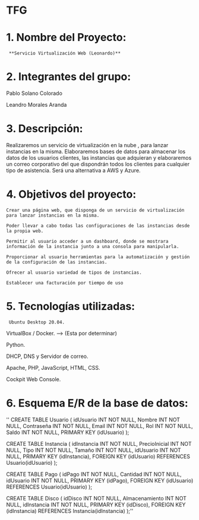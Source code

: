 # TFG

# 1. **Nombre del Proyecto:**

     **Servicio Virtualización Web (Leonardo)**

# 2. Integrantes del grupo:

Pablo Solano Colorado

Leandro Morales Aranda

# 3. Descripción:

Realizaremos un servicio de virtualización en la nube , para lanzar instancias en la misma. Elaboraremos bases de datos para almacenar los datos de los usuarios clientes, las instancias que adquieran y elaboraremos un correo corporativo del que dispondrán todos los clientes para cualquier tipo de asistencia. Será una alternativa a AWS y Azure.

# 4. Objetivos del proyecto:

`Crear una página web, que disponga de un servicio de virtualización para lanzar instancias en la misma.`

`Poder llevar a cabo todas las configuraciones de las instancias desde la propia web.`

`Permitir al usuario acceder a un dashboard, donde se mostrara información de la instancia junto a una consola para manipularla.`

`Proporcionar al usuario herramientas para la automatización y gestión de la configuración de las instancias.`

`Ofrecer al usuario variedad de tipos de instancias.`

`Establecer una facturación por tiempo de uso`

# 5. Tecnologías utilizadas:

     Ubuntu Desktop 20.04.

VirtualBox / Docker. —> (Esta por determinar)

Python.

DHCP, DNS y Servidor de correo.

Apache, PHP, JavaScript, HTML, CSS.

Cockpit Web Console.

# 6. Esquema E/R de la base de datos:

'' CREATE TABLE Usuario
(
  idUsuario INT NOT NULL,
  Nombre INT NOT NULL,
  Contraseña INT NOT NULL,
  Email INT NOT NULL,
  Rol INT NOT NULL,
  Saldo INT NOT NULL,
  PRIMARY KEY (idUsuario)
);

CREATE TABLE Instancia
(
  idInstancia INT NOT NULL,
  PrecioInicial INT NOT NULL,
  Tipo INT NOT NULL,
  Tamaño INT NOT NULL,
  idUsuario INT NOT NULL,
  PRIMARY KEY (idInstancia),
  FOREIGN KEY (idUsuario) REFERENCES Usuario(idUsuario)
);

CREATE TABLE Pago
(
  idPago INT NOT NULL,
  Cantidad INT NOT NULL,
  idUsuario INT NOT NULL,
  PRIMARY KEY (idPago),
  FOREIGN KEY (idUsuario) REFERENCES Usuario(idUsuario)
);

CREATE TABLE Disco
(
  idDisco INT NOT NULL,
  Almacenamiento INT NOT NULL,
  idInstancia INT NOT NULL,
  PRIMARY KEY (idDisco),
  FOREIGN KEY (idInstancia) REFERENCES Instancia(idInstancia)
);''
